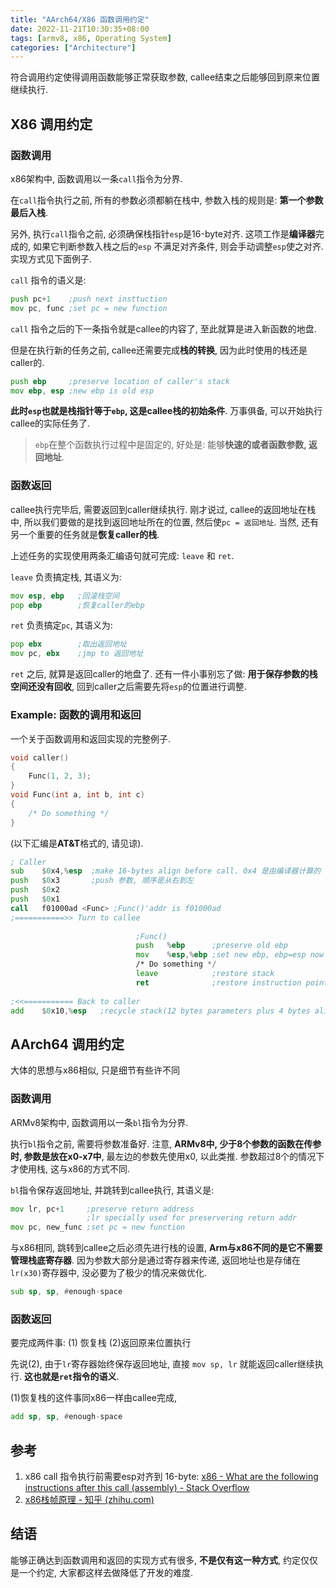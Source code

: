 ```yaml
---
title: "AArch64/X86 函数调用约定"
date: 2022-11-21T10:30:35+08:00
tags: [armv8, x86, Operating System]
categories: ["Architecture"]
---
```


符合调用约定使得调用函数能够正常获取参数, callee结束之后能够回到原来位置继续执行.

## X86 调用约定

### 函数调用

x86架构中, 函数调用以一条`call`指令为分界.

在`call`指令执行之前, 所有的参数必须都躺在栈中, 参数入栈的规则是: **第一个参数最后入栈**. 

另外, 执行`call`指令之前, 必须确保栈指针`esp`是16-byte对齐. 这项工作是**编译器**完成的, 如果它判断参数入栈之后的`esp` 不满足对齐条件, 则会手动调整`esp`使之对齐. 实现方式见下面例子.

`call` 指令的语义是:

```asm
push pc+1    ;push next insttuction
mov pc, func ;set pc = new function
```

`call` 指令之后的下一条指令就是callee的内容了, 至此就算是进入新函数的地盘. 

但是在执行新的任务之前,  callee还需要完成**栈的转换**, 因为此时使用的栈还是caller的. 

```asm
push ebp     ;preserve location of caller's stack
mov ebp, esp ;new ebp is old esp
```

**此时`esp`也就是栈指针等于`ebp`, 这是callee栈的初始条件**. 万事俱备, 可以开始执行callee的实际任务了.

> `ebp`在整个函数执行过程中是固定的, 好处是: 能够**快速的或者函数参数, 返回地址**.

### 函数返回

callee执行完毕后, 需要返回到caller继续执行. 刚才说过, callee的返回地址在栈中, 所以我们要做的是找到返回地址所在的位置, 然后使`pc = 返回地址`. 当然, 还有另一个重要的任务就是**恢复caller的栈**.

上述任务的实现使用两条汇编语句就可完成: `leave` 和 `ret`.

`leave` 负责搞定栈, 其语义为:

```asm
mov esp, ebp   ;回滚栈空间
pop ebp        ;恢复caller的ebp
```

`ret` 负责搞定`pc`, 其语义为:

```asm 
pop ebx        ;取出返回地址
mov pc, ebx    ;jmp to 返回地址
```

`ret` 之后, 就算是返回caller的地盘了. 还有一件小事别忘了做: **用于保存参数的栈空间还没有回收**, 回到caller之后需要先将`esp`的位置进行调整. 

### Example: 函数的调用和返回

一个关于函数调用和返回实现的完整例子.

```c
void caller()
{
    Func(1, 2, 3);
}
void Func(int a, int b, int c)
{
    /* Do something */
}
```

(以下汇编是**AT&T**格式的, 请见谅).

```asm
; Caller
sub    $0x4,%esp  ;make 16-bytes align before call. 0x4 是由编译器计算的
push   $0x3       ;push 参数, 顺序是从右到左
push   $0x2
push   $0x1
call   f01000ad <Func> ;Func()'addr is f01000ad
;===========>> Turn to callee
                            
                            ;Func()
                            push   %ebp      ;preserve old ebp
                            mov    %esp,%ebp ;set new ebp, ebp=esp now
                            /* Do something */
                            leave            ;restore stack
                            ret              ;restore instruction point
                            
;<<=========== Back to caller 
add    $0x10,%esp   ;recycle stack(12 bytes parameters plus 4 bytes alignment)
```

## AArch64 调用约定

大体的思想与x86相似, 只是细节有些许不同

### 函数调用

ARMv8架构中, 函数调用以一条`bl`指令为分界.

执行`bl`指令之前, 需要将参数准备好. 注意, **ARMv8中, 少于8个参数的函数在传参时, 参数是放在x0-x7中**,  最左边的参数先使用x0, 以此类推. 参数超过8个的情况下才使用栈,  这与x86的方式不同.

`bl`指令保存返回地址, 并跳转到callee执行, 其语义是:

```asm
mov lr, pc+1     ;preserve return address
                 ;lr specially used for preservering return addr
mov pc, new_func ;set pc = new function
```

与x86相同, 跳转到callee之后必须先进行栈的设置, **Arm与x86不同的是它不需要管理栈底寄存器**. 因为参数大部分是通过寄存器来传递, 返回地址也是存储在`lr(x30)`寄存器中, 没必要为了极少的情况来做优化. 

```asm
sub sp, sp, #enough-space
```

### 函数返回

要完成两件事: (1) 恢复栈 (2)返回原来位置执行

先说(2), 由于`lr`寄存器始终保存返回地址, 直接 `mov sp, lr` 就能返回caller继续执行. **这也就是`ret`指令的语义**.

(1)恢复栈的这件事同x86一样由callee完成, 

```asm
add sp, sp, #enough-space
```



## 参考

1. x86 call 指令执行前需要esp对齐到 16-byte: [x86 - What are the following instructions after this call (assembly) - Stack Overflow](https://stackoverflow.com/questions/41971481/what-are-the-following-instructions-after-this-call-assembly)
2. [x86栈帧原理 - 知乎 (zhihu.com)](https://zhuanlan.zhihu.com/p/290689333)

## 结语

能够正确达到函数调用和返回的实现方式有很多, **不是仅有这一种方式**, 约定仅仅是一个约定, 大家都这样去做降低了开发的难度. 
